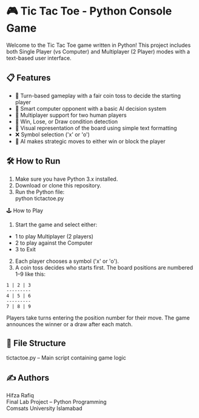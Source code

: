 # 🎮 Tic Tac Toe - Python Console Game  

Welcome to the Tic Tac Toe game written in Python! This project includes both Single Player (vs Computer) and Multiplayer (2 Player) modes with a text-based user interface.  

## 📋 Features  

- 🔁 Turn-based gameplay with a fair coin toss to decide the starting player  
- 🤖 Smart computer opponent with a basic AI decision system  
- 👫 Multiplayer support for two human players  
- 🎯 Win, Lose, or Draw condition detection  
- 🎨 Visual representation of the board using simple text formatting  
- ❌ Symbol selection ('x' or 'o')  
- 🧠 AI makes strategic moves to either win or block the player  

## 🛠️ How to Run  

1. Make sure you have Python 3.x installed.  
2. Download or clone this repository.  
3. Run the Python file:    
   python tictactoe.py

🕹️ How to Play
1. Start the game and select either:
- 1 to play Multiplayer (2 players)
- 2 to play against the Computer
- 3 to Exit
2. Each player chooses a symbol ('x' or 'o').
3. A coin toss decides who starts first.
The board positions are numbered 1–9 like this:
```
1 | 2 | 3
---------
4 | 5 | 6
---------
7 | 8 | 9
``` 
Players take turns entering the position number for their move. The game announces the winner or a draw after each match.

## 📁 File Structure
tictactoe.py – Main script containing game logic

## ✍️ Authors
Hifza Rafiq</br>
Final Lab Project – Python Programming</br>
Comsats University Islamabad

